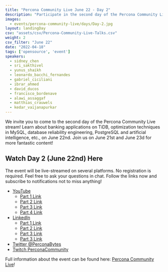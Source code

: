 ```yaml
---
title: "Percona Community Live June 22 - Day 2"
description: "Participate in the second day of the Percona Community Live stream on June 22nd! Learn about banking applications on TiDB, optimization techniques in MySQL, database reliability engineering, PostgreSQL and artificial intelligence, etc."
images:
  - events/percona-community-live/days/Day-2.jpg
layout: landingDay
csv: "assets/csv/Percona-Community-Live-Talks.csv"
weight: 2
csv_filter: "June 22"
date: "2022-04-18"
tags: ['opensource', 'event']
speakers:
  - sidney_chen
  - sri_sakthivel
  - yunus_shaikh
  - leonardo_bacchi_fernandes
  - gabriel_ciciliani
  - ibrar_ahmed
  - david_ducos
  - francisco_bordenave
  - alawi_assaggaf          
  - matthias_crauwels
  - kedar_vaijanapurkar
---
```


We invite you to come to the second day of the Percona Community Live stream! Learn about banking applications on TiDB, optimization techniques in MySQL, database reliability engineering, PostgreSQL and artificial intelligence, etc., on June 22nd. Join us on June 21st and June 23d for more fantastic content!

## Watch Day 2 (June 22nd) Here

The event will be live-streamed on several platforms. No registration is required. Feel free to ask your questions in chat. Follow the links now and subscribe to notifications not to miss anything!

* [YouTube](https://www.youtube.com/watch?v=i4Sz7R-Rs30)
  * [Part 1 Link](https://www.youtube.com/watch?v=i4Sz7R-Rs30)
  * [Part 2 Link](https://www.youtube.com/watch?v=sXaBwHv8lf0)
  * [Part 3 Link](https://www.youtube.com/watch?v=xNvx_VjjzZ4)
  * [Part 4 Link](https://www.youtube.com/watch?v=CWs-omcpVUA)
* [LinkedIn](https://www.linkedin.com/feed/update/urn:li:ugcPost:6940253974163832832/)
  * [Part 1 Link](https://www.linkedin.com/feed/update/urn:li:ugcPost:6940253974163832832/)
  * [Part 2 Link](https://www.linkedin.com/video/event/urn:li:ugcPost:6945357069013188608/)
  * [Part 3 Link](https://www.linkedin.com/video/event/urn:li:ugcPost:6945369007084494848/)
  * [Part 3 Link](https://www.linkedin.com/video/event/urn:li:ugcPost:6945380342996373505/)
* [Twitter @PerconaBytes](https://twitter.com/PerconaBytes)
* [Twitch PerconaCommunity](https://www.twitch.tv/perconacommunity)

Full information about the event can be found here: [Percona Community Live](/events/percona-community-live-2022/)!


